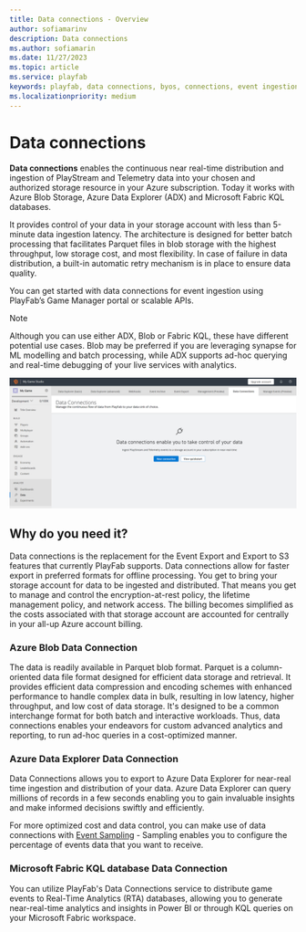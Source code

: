 ```yaml
---
title: Data connections - Overview
author: sofiamarinv
description: Data connections
ms.author: sofiamarin
ms.date: 11/27/2023
ms.topic: article
ms.service: playfab
keywords: playfab, data connections, byos, connections, event ingestion
ms.localizationpriority: medium
---
```


# Data connections

**Data connections** enables the continuous near real-time distribution and ingestion of PlayStream and Telemetry data into your chosen and authorized storage resource in your Azure subscription. Today it works with Azure Blob Storage, Azure Data Explorer (ADX) and Microsoft Fabric KQL databases.

It provides control of your data in your storage account with less than 5-minute data ingestion latency. The architecture is designed for better batch processing that facilitates Parquet files in blob storage with the highest throughput, low storage cost, and most flexibility. In case of failure in data distribution, a built-in automatic retry mechanism is in place to ensure data quality.

You can get started with data connections for event ingestion using PlayFab’s Game Manager portal or scalable APIs.

> [!Note]
> Although you can use either ADX, Blob or Fabric KQL, these have different potential use cases. Blob may be preferred if you are leveraging synapse for ML modelling and batch processing, while ADX supports ad-hoc querying and real-time debugging of your live services with analytics.

![Screenshot of data connections Overview](media/data-connections-overview.png "Data Connections Overview")

## Why do you need it?

Data connections is the replacement for the Event Export and Export to S3 features that currently PlayFab supports. Data connections allow for faster export in preferred formats for offline processing. You get to bring your storage account for data to be ingested and distributed. That means you get to manage and control the encryption-at-rest policy, the lifetime management policy, and network access. The billing becomes simplified as the costs associated with that storage account are accounted for centrally in your all-up Azure account billing.  

### Azure Blob Data Connection
The data is readily available in Parquet blob format. Parquet is a column-oriented data file format designed for efficient data storage and retrieval. It provides efficient data compression and encoding schemes with enhanced performance to handle complex data in bulk, resulting in low latency, higher throughput, and low cost of data storage. It's designed to be a common interchange format for both batch and interactive workloads. Thus, data connections enables your endeavors for custom advanced analytics and reporting, to run ad-hoc queries in a cost-optimized manner.

### Azure Data Explorer Data Connection
Data Connections allows you to export to Azure Data Explorer for near-real time ingestion and distribution of your data. Azure Data Explorer can query millions of records in a few seconds enabling you to gain invaluable insights and make informed decisions swiftly and efficiently. 

For more optimized cost and data control, you can make use of data connections with [Event Sampling](event-sampling-overview.md) - Sampling enables you to configure the percentage of events data that you want to receive.

### Microsoft Fabric KQL database Data Connection

You can utilize PlayFab's Data Connections service to distribute game events to Real-Time Analytics (RTA) databases, allowing you to generate near-real-time analytics and insights in Power BI or through KQL queries on your Microsoft Fabric workspace.

